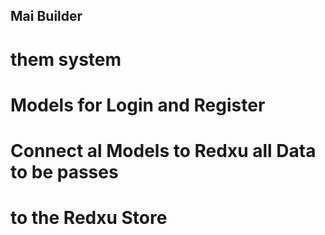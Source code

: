## Mai Builder
# them system 
# Models for Login and Register
#  Connect al Models to Redxu all Data to be passes 
#  to the Redxu Store